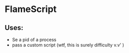 # FlameScript
## Uses:
* Se a pid of a process
* pass a custom script (wtf, this is surely difficulty v.v' )
